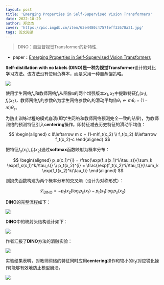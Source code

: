 ```yaml
---
layout: post
title: 'Emerging Properties in Self-Supervised Vision Transformers'
date: 2022-10-29
author: 郑之杰
cover: 'https://pic.imgdb.cn/item/63e4480c4757feff33670a21.jpg'
tags: 论文阅读
---
```


> DINO：自监督视觉Transformer的新特性.

- paper：[Emerging Properties in Self-Supervised Vision Transformers](https://arxiv.org/abs/2104.14294)

**Self-distillation with no labels (DINO)**是一种为视觉**Transformer**设计的对比学习方法。该方法没有使用负样本，而是采用一种自蒸馏策略。

![](https://pic.imgdb.cn/item/63e44bd84757feff336e3d20.jpg)

使用学生网络$f_s$和教师网络$f_t$从图像$x$的两个增强版本$x_1,x_2$中提取特征$f_s(x_1),f_t(x_2)$，教师网络$f_t$的参数$\theta_t$为学生网络参数$\theta_s$的滑动平均值$\theta_t \leftarrow m \theta_t + (1-m)\theta_s$。

为防止训练过程的模式崩溃(即学生网络和教师网络预测完全一致的结果)，为教师网络的预测特征引入**centering**操作，即特征减去历史特征的滑动平均值：

$$ \begin{aligned} c &\leftarrow m c + (1-m)f_t(x_2) \\ f_t(x_2) &\leftarrow f_t(x_2)-c \end{aligned} $$

把特征$f_s(x_1),f_t(x_2)$通过**softmax**函数映射为概率分布：

$$ \begin{aligned} p_s(x_1)^{i} = \frac{\exp(f_s(x_1)^i/\tau_s)}{\sum_k \exp(f_s(x_1)^k/\tau_s)} \\ p_t(x_2)^{i} = \frac{\exp(f_t(x_2)^i/\tau_t)}{\sum_k \exp(f_t(x_2)^k/\tau_t)}  \end{aligned} $$

则损失函数构建为两个概率分布的交叉熵（设计为对称形式）：

$$ \mathcal{L}_{\text{DINO}} = -p_t(x_2) \log p_s(x_1) -p_t(x_1) \log p_s(x_2) $$

**DINO**的完整流程如下：

![](https://pic.imgdb.cn/item/63e451da4757feff33786cde.jpg)

**DINO**中的映射头结构设计如下：

![](https://pic.imgdb.cn/item/63e4531f4757feff337a5811.jpg)

作者汇报了**DINO**方法的消融实验：

![](https://pic.imgdb.cn/item/63e453754757feff337ae0be.jpg)

实验结果表明，对教师网络的特征同时应用**centering**操作和较小的$\tau_t$(对应锐化操作)能够有效地防止模型崩溃。

![](https://pic.imgdb.cn/item/63e453db4757feff337b9550.jpg)
